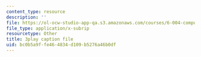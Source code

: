 ```yaml
---
content_type: resource
description: ''
file: https://ol-ocw-studio-app-qa.s3.amazonaws.com/courses/6-004-computation-structures-spring-2017/bc0b5a9ffe464834d109b5276a46b0df_zZfr7Zqfqm4.srt
file_type: application/x-subrip
resourcetype: Other
title: 3play caption file
uid: bc0b5a9f-fe46-4834-d109-b5276a46b0df
---
```

